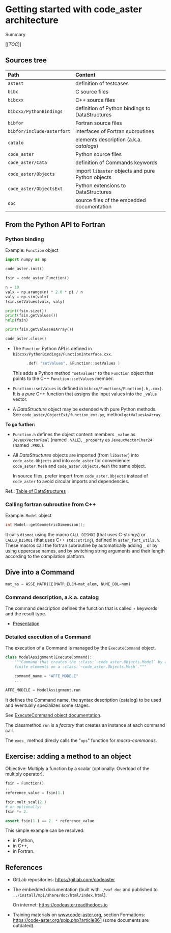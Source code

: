 # Getting started with code_aster architecture

Summary

[[_TOC_]]

## Sources tree

| Path                       | Content                                           |
|:---------------------------|:--------------------------------------------------|
| `astest`                   | definition of testcases                           |
| `bibc`                     | C source files                                    |
| `bibcxx`                   | C++ source files                                  |
| `bibcxx/PythonBindings`    | definition of Python bindings to DataStructures   |
| `bibfor`                   | Fortran source files                              |
| `bibfor/include/asterfort` | interfaces of Fortran subroutines                 |
| `catalo`                   | elements description (a.k.a. _catalogs_)          |
| `code_aster`               | Python source files                               |
| `code_aster/Cata`          | definition of Commands keywords                   |
| `code_aster/Objects`       | import `libaster` objects and pure Python objects |
| `code_aster/ObjectsExt`    | Python extensions to DataStructures               |
| `doc`                      | source files of the embedded documentation        |

## From the Python API to Fortran

### Python binding

Example: `Function` object

```python
import numpy as np

code_aster.init()

fsin = code_aster.Function()

n = 10
valx = np.arange(n) * 2.0 * pi / n
valy = np.sin(valx)
fsin.setValues(valx, valy)

print(fsin.size())
print(fsin.getValues())
help(fsin)

print(fsin.getValuesAsArray())

code_aster.close()
```

- The `Function` Python API is defined in `bibcxx/PythonBindings/FunctionInterface.cxx`.

  ```c++
        .def( "setValues", &Function::setValues )
  ```

  This adds a Python method `"setvalues"` to the `Function` object that points
  to the C++ `Function::setValues` member.

- `Function::setValues` is defined in `bibcxx/Functions/Function{.h,.cxx}`.
  It is a _pure_ C++ function that assigns the input values into the `_value` vector.

- A _DataStructure_ object may be extended with pure Python methods.
  See `code_aster/ObjectExt/function_ext.py`, method `getValuesAsArray`.

**To go further:**

- `Function.h` defines the object content: members `_value` as `JeveuxVectorReal`
  (named `.VALE`), `_property` as `JeveuxVectorChar24` (named `.PROL`).

- All _DataStructures_ objects are imported (from `libaster`) into `code_aste.Objects`
  and into `code_aster` for convenience: `code_aster.Mesh` and `code_aster.Objects.Mesh`
  the same object.

  In source files, prefer import from `code_aster.Objects` instead of `code_aster`
  to avoid circular imports and dependencies.

Ref.: [Table of DataStructures](https://codeaster.readthedocs.io/en/latest/devguide/code_aster/Objects/index_DataStructure.html)

### Calling fortran subroutine from C++

Example: `Model` object

```c++
int Model::getGeometricDimension();
```

It calls `dismoi` using the macro `CALL_DISMOI` (that uses C-strings) or
`CALLO_DISMOI` (that uses C++ `std::string`), defined in `aster_fort_utils.h`.
These macros call the fortran subroutine by automatically adding `_` or by using
uppercase names, and by switching string arguments and their length according to
the compilation platform.

## Dive into a Command

```python
mat_as = ASSE_MATRICE(MATR_ELEM=mat_elem, NUME_DDL=num)
```

### Command description, a.k.a. catalog

The command description defines the function that is called + keywords and the result type.

- [Presentation](https://code-aster.org/UPLOAD/DOC/Formations/05-command_catalog1.pdf)

### Detailed execution of a Command

The execution of a Command is managed by the `ExecuteCommand` object.

```python
class ModelAssignment(ExecuteCommand):
    """Command that creates the :class:`~code_aster.Objects.Model` by assigning
    finite elements on a :class:`~code_aster.Objects.Mesh`."""

    command_name = "AFFE_MODELE"
    ...

AFFE_MODELE = ModelAssignment.run
```

It defines the Command name, the syntax description (catalog) to be used
and eventually specializes some stages.

See [ExecuteCommand object documentation](https://codeaster.readthedocs.io/en/latest/devguide/code_aster/Supervis.html#code_aster.Supervis.ExecuteCommand.ExecuteCommand
).

The classmethod `run` is a _factory_ that creates an instance at each command call.

The `exec_` method direcly calls the "`ops`" function for _macro-commands_.

## Exercise: adding a method to an object

Objective: Multiply a function by a scalar
(optionally: Overload of the multiply operator).

```python
fsin = Function()
...
reference_value = fsin(1.)

fsin.mult_scal(2.)
# or optionally:
fsin *= 2.

assert fsin(1.) == 2. * reference_value
```

This simple example can be resolved:

- in Python,
- in C++,
- in Fortran.

## References

- GitLab repositories: <https://gitlab.com/codeaster>

- The embedded documentation (built with `./waf doc` and published to
  `../install/mpi/share/doc/html/index.html`).

  On internet: <https://codeaster.readthedocs.io>

- Training materials on www.code-aster.org, section Formations:
  <https://code-aster.org/spip.php?article861>
  (some documents are outdated).
